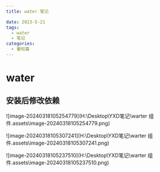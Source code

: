 ```yaml
---
title: water 笔记

date: 2023-5-21
tags:
  - water
  - 笔记
categories:
  - 番知篇
---
```


# water

## 安装后修改依赖

![image-20240318105254779](H:\Desktop\YXD笔记\warter 组件.assets\image-20240318105254779.png)

![image-20240318105307241](H:\Desktop\YXD笔记\warter 组件.assets\image-20240318105307241.png)

![image-20240318105237510](H:\Desktop\YXD笔记\warter 组件.assets\image-20240318105237510.png)

## 











